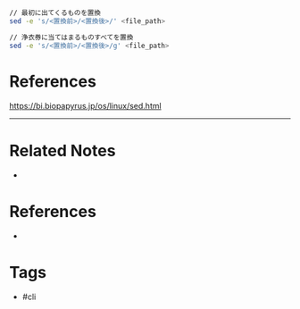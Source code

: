 
```sh
// 最初に出てくるものを置換
sed -e 's/<置換前>/<置換後>/' <file_path>

// 浄衣券に当てはまるものすべてを置換
sed -e 's/<置換前>/<置換後>/g' <file_path>
```

# References
https://bi.biopapyrus.jp/os/linux/sed.html

---
# Related Notes
- 

# References
- 

# Tags
- #cli 